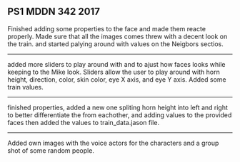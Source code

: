 ## PS1 MDDN 342 2017

Finished adding some properties to the face and made them reacte properly.
Made sure that all the images comes threw with a decent look on the train.
and started palying around with values on the Neigbors sectios.

-----

added more sliders to play around with and to ajust how faces looks while keeping to the Mike look. Sliders allow the user to play around with horn height, direction, color, skin color, eye X axis, and eye Y axis.
Added some train values.

----

finished properties, added a new one spliting horn height into left and right to better differentiate the from eachother, and adding values to the provided faces then added the values to train_data.jason file.

----

Added own images with the voice actors for the characters and a group shot of some random people.